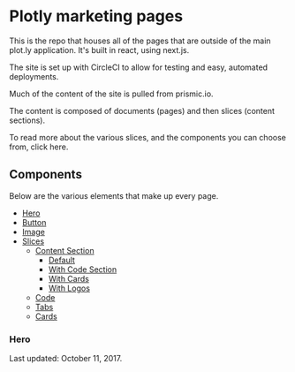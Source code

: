 # Plotly marketing pages

This is the repo that houses all of the pages that are outside of the main plot.ly application. It's built in react, using next.js. 

The site is set up with CircleCI to allow for testing and easy, automated deployments.

Much of the content of the site is pulled from prismic.io.

The content is composed of documents (pages) and then slices (content sections).

To read more about the various slices, and the components you can choose from, click here.



## Components
Below are the various elements that make up every page.

* [Hero](#hero)
* [Button](#button)
* [Image](#image)
* [Slices](#slices)
  * [Content Section](#content-section)
     * [Default](#content-section-default)
     * [With Code Section](#content-section-with-code-section)
     * [With Cards](#content-section-with-cards)
     * [With Logos](#content-section-with-logos)
   * [Code](#code)
   * [Tabs](#tabs)
   * [Cards](#cards)
   
   
   
   
   
### Hero

   
   



Last updated: October 11, 2017.
